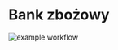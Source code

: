 # Bank zbożowy

![example workflow](https://github.com/szmanda/bank-zbozowy-mvn/actions/workflows/ci.yml/badge.svg)
